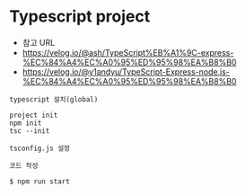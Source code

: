 # Typescript project

- 참고 URL
- https://velog.io/@ash/TypeScript%EB%A1%9C-express-%EC%84%A4%EC%A0%95%ED%95%98%EA%B8%B0
- https://velog.io/@y1andyu/TypeScript-Express-node.js-%EC%84%A4%EC%A0%95%ED%95%98%EA%B8%B0

```
typescript 설치(global)

project init
npm init
tsc --init

tsconfig.js 설정

코드 작성

$ npm run start
```
